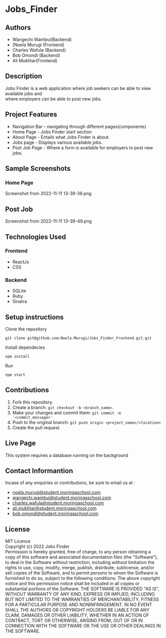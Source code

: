 # Jobs_Finder
## Authors
+ Wangechi Wambui(Backend)<br>
+ [Noela Murugi (Frontend)<br>
+ Charles Wafula (Backend)<br>
+ Bob Omondi (Backend)<br>
+ Ali Mukhtar(Frontend)

## Description
Jobs Finder is a web application where job seekers can be able to view available jobs and <br> where employers can be able to post new jobs.

## Project Features

* Navigation Bar - navigating through different pages(components)
* Home Page - Jobs Finder start section
* About Page - Entails what Jobs Finder is about.
* Jobs page - Displays various available jobs.
* Post Job Page - Where a form is available for employers to post new jobs.

## Sample Screenshots
### Home Page

Screenshot from 2022-11-11 13-39-36.png
## Post Job

Screenshot from 2022-11-11 13-39-49.png

## Technologies Used

### Frontend
+ ReactJs<br>
+ CSS<br>

### Backend
+ SQLite<br>
+ Ruby<br>
+ Sinatra<br>

## Setup instructions
Clone the repository
```
git clone git@github.com:Noela-Murugi/Jobs_Finder_Frontend.git.git
```

Install dependecies

```
npm install
```
Run
```
npm start
````

## Contributions

1. Fork this repository.
2. Create a branch: `git checkout -b <branch_name>`.
3. Make your changes and commit them: `git commit -m '<commit_message>'`
4. Push to the original branch: `git push origin <project_name>/<location>`
5. Create the pull request.

## Live Page
This system requires a database running on the background

## Contact Informantion
Incase of any enquiries or contributions, be sure to email us at :
+ noela.murugi@student.moringaschool.com
+ wangechi.wambui@student.moringaschool.com
+ charles.wafula@student.moringaschool.com
+ ali.mukhtar@student.moringaschool.com
+ bob.omondi@student.moringaschool.com


## License
MIT Licence<br>
Copyright (c) 2022 Jobs Finder<br>
Permission is hereby granted, free of charge, to any person obtaining a copy
of this software and associated documentation files (the "Software"), to deal
in the Software without restriction, including without limitation the rights
to use, copy, modify, merge, publish, distribute, sublicense, and/or sell
copies of the Software, and to permit persons to whom the Software is
furnished to do so, subject to the following conditions:
The above copyright notice and this permission notice shall be included in all
copies or substantial portions of the Software.
THE SOFTWARE IS PROVIDED "AS IS", WITHOUT WARRANTY OF ANY KIND, EXPRESS OR
IMPLIED, INCLUDING BUT NOT LIMITED TO THE WARRANTIES OF MERCHANTABILITY,
FITNESS FOR A PARTICULAR PURPOSE AND NONINFRINGEMENT. IN NO EVENT SHALL THE
AUTHORS OR COPYRIGHT HOLDERS BE LIABLE FOR ANY CLAIM, DAMAGES OR OTHER
LIABILITY, WHETHER IN AN ACTION OF CONTRACT, TORT OR OTHERWISE, ARISING FROM,
OUT OF OR IN CONNECTION WITH THE SOFTWARE OR THE USE OR OTHER DEALINGS IN THE
SOFTWARE.
